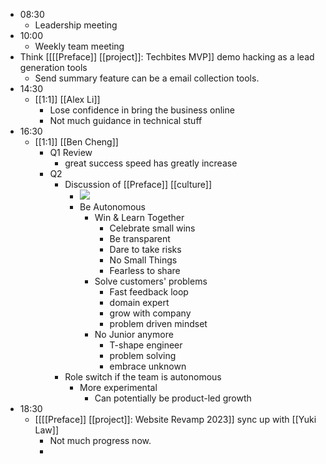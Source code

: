 - 08:30
    - Leadership meeting
- 10:00
    - Weekly team meeting
- Think [[[[Preface]] [[project]]: Techbites MVP]] demo hacking as a lead generation tools
    - Send summary feature can be a email collection tools.
- 14:30
    - [[1:1]] [[Alex Li]]
        - Lose confidence in bring the business online
        - Not much guidance in technical stuff
- 16:30
    - [[1:1]] [[Ben Cheng]]
        - Q1 Review
            - great success speed has greatly increase
        - Q2
            - Discussion of [[Preface]] [[culture]]
                - ![](https://firebasestorage.googleapis.com/v0/b/firescript-577a2.appspot.com/o/imgs%2Fapp%2FChaChaanTengv3%2FD0QyJaynLu.png?alt=media&token=82798aba-98f9-4408-b887-d1febc238390)
                - Be Autonomous
                    - Win & Learn Together
                        - Celebrate small wins
                        - Be transparent
                        - Dare to take risks
                        - No Small Things
                        - Fearless to share
                    - Solve customers' problems
                        - Fast feedback loop
                        - domain expert
                        - grow with company
                        - problem driven mindset
                    - No Junior anymore
                        - T-shape engineer
                        - problem solving
                        - embrace unknown
            - Role switch if the team is autonomous
                - More experimental
                    - Can potentially be product-led growth
- 18:30
    - [[[[Preface]] [[project]]: Website Revamp 2023]] sync up with [[Yuki Law]]
        - Not much progress now.
        - 
